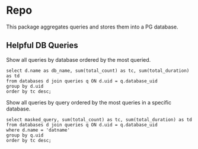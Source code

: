 # Repo

This package aggregates queries and stores them into a PG database. 


## Helpful DB Queries

Show all queries by database ordered by the most queried.

```
select d.name as db_name, sum(total_count) as tc, sum(total_duration) as td
from databases d join queries q ON d.uid = q.database_uid
group by d.uid
order by tc desc;
```

Show all queries by query ordered by the most queries in a specific database.

```
select masked_query, sum(total_count) as tc, sum(total_duration) as td
from databases d join queries q ON d.uid = q.database_uid
where d.name = 'datname'
group by q.uid
order by tc desc;
```